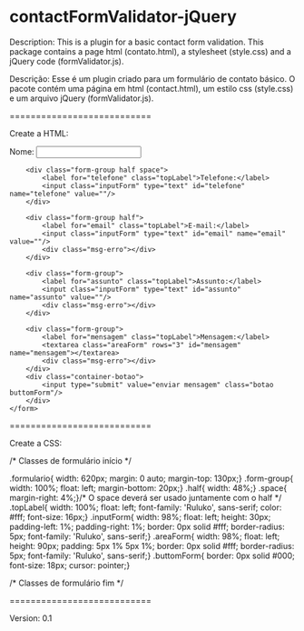 contactFormValidator-jQuery
===========================

Description: This is a plugin for a basic contact form validation. This package contains a page html (contato.html), a stylesheet (style.css) and a jQuery code (formValidator.js).

Descrição: Esse é um plugin criado para um formulário de contato  básico. O pacote contém uma página em html (contact.html), um estilo css (style.css) e um arquivo jQuery (formValidator.js).


===========================


Create a HTML:

<div class="formulario">
    <form id="formContato" method="post" action="" enctype="multipart/form-data">
        <div class="form-group">
            <label for="nome" class="topLabel">Nome:</label>
            <input class="inputForm" type="text" id="nome" name="nome" value=""/>
            <div class="msg-erro"></div>
        </div>

        <div class="form-group half space">
            <label for="telefone" class="topLabel">Telefone:</label>
            <input class="inputForm" type="text" id="telefone" name="telefone" value=""/>
        </div>

        <div class="form-group half">
            <label for="email" class="topLabel">E-mail:</label>
            <input class="inputForm" type="text" id="email" name="email" value=""/>
            <div class="msg-erro"></div>
        </div>

        <div class="form-group">
            <label for="assunto" class="topLabel">Assunto:</label>
            <input class="inputForm" type="text" id="assunto" name="assunto" value=""/>
            <div class="msg-erro"></div>
        </div>

        <div class="form-group">
            <label for="mensagem" class="topLabel">Mensagem:</label>
            <textarea class="areaForm" rows="3" id="mensagem" name="mensagem"></textarea>
            <div class="msg-erro"></div>
        </div>
        <div class="container-botao">
            <input type="submit" value="enviar mensagem" class="botao buttomForm"/>
        </div>
    </form>
</div>


===========================


Create a CSS:

/* Classes de formulário início */

.formulario{ width: 620px; margin: 0 auto; margin-top: 130px;}
.form-group{ width: 100%; float: left; margin-bottom: 20px;}
.half{ width: 48%;}
.space{ margin-right: 4%;}/* O space deverá ser usado juntamente com o half */
.topLabel{ width: 100%; float: left; font-family: 'Ruluko', sans-serif; color: #fff; font-size: 16px;}
.inputForm{ width: 98%; float: left; height: 30px; padding-left: 1%; padding-right: 1%; border: 0px solid #fff; border-radius: 5px; font-family: 'Ruluko', sans-serif;}
.areaForm{ width: 98%; float: left; height: 90px; padding: 5px 1% 5px 1%;  border: 0px solid #fff; border-radius: 5px; font-family: 'Ruluko', sans-serif;}
.buttomForm{ border: 0px solid #000; font-size: 18px; cursor: pointer;}

/* Classes de formulário fim */


===========================

Version: 0.1
